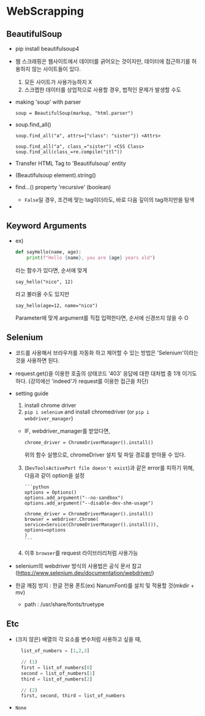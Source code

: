 # WebScrapping

## BeautifulSoup

- pip install beautifulsoup4

- 웹 스크래핑은 웹사이트에서 데이터를 긁어오는 것이지만, 데이터에 접근하기를
  허용하지 않는 사이트들이 있다.

  1. 모든 사이트가 사용가능하지 X
  2. 스크랩한 데이터를 상업적으로 사용할 경우, 법적인 문제가 발생할 수도

- making 'soup' with parser

  `soup = BeautifulSoup(markup, "html.parser")`

- soup.find_all()

  `soup.find_all("a", attrs={"class": "sister"}) <Attrs>`

  `soup.find_all("a", class_="sister") <CSS Class>`
  `soup.find_all(class_=re.compile("itl"))`

- Transfer HTML Tag to 'Beautifulsoup' entity

- (Beautifulsoup element).string()

- find...() property 'recursive' (boolean)

  - `False`일 경우, 조건에 맞는 tag이더라도, 바로 다음 깊이의 tag까지만을 탐색

-

## Keyword Arguments

- ex)

  ```python
  def sayHello(name, age):
      print(f"Hello {name}, you are {age} years old")
  ```

  라는 함수가 있다면, 순서에 맞게

  `say_hello("nico", 12)`

  라고 불러올 수도 있지만

  `say_hello(age=12, name="nico")`

  Parameter에 맞게 argument를 직접 입력한다면, 순서에 신경쓰지 않을 수 O

## Selenium

- 코드를 사용해서 브라우저를 자동화 하고 제어할 수 있는 방법은 'Selenium'이라는 것을 사용하면 된다.

- request.get()을 이용한 호출의 상태코드 '403' 응답에 대한 대처법 중 1개 이기도 하다.
  (강의에선 'indeed'가 request를 이용한 접근을 차단)

- setting guide

  1. install chrome driver
  2. `pip i selenium` and install chromedriver (or `pip i webdriver_manager`)

  - IF, webdriver_manager를 받았다면,

    `chrome_driver = ChromeDriverManager().install()`

    위의 함수 실행으로, chromeDriver 설치 및 파일 경로를 받아올 수 있다.

  3.  (`DevToolsActivePort file doesn't exist`)과 같은 error를 피하기 위해,
      다음과 같이 option을 설정

          ```python
          options = Options()
          options.add_argument("--no-sandbox")
          options.add_argument("--disable-dev-shm-usage")

          chrome_driver = ChromeDriverManager().install()
          browser = webdriver.Chrome(
          service=Service(ChromeDriverManager().install()), options=options
          )
          ```

  4.  이후 `browser`를 request 라이브러리처럼 사용가능

- selenium의 webdriver 방식의 사용법은 공식 문서 참고
  (https://www.selenium.dev/documentation/webdriver/)

- 한글 깨짐 방지 : 한글 전용 폰트(ex) NanumFont)를 설치 및 적용할 것(mkdir + mv)
  - path : /usr/share/fonts/truetype

## Etc

- (크지 않은) 배열의 각 요소를 변수처럼 사용하고 싶을 때,

  ```python
    list_of_numbers = [1,2,3]

    // (1)
    first = list_of_numbers[0]
    second = list_of_numbers[1]
    third = list_of_numbers[2]

    // (2)
    first, second, third = list_of_numbers
  ```

- `None`
